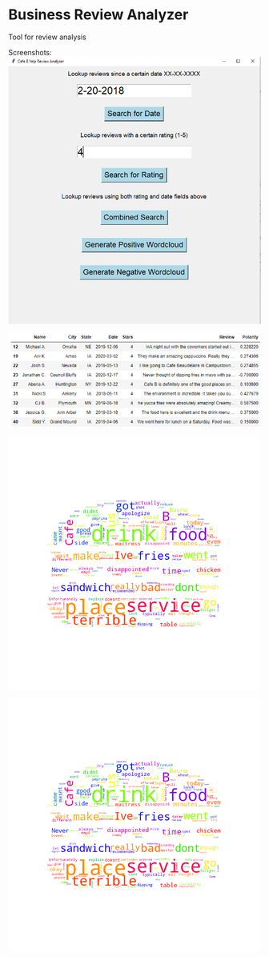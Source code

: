 # Business Review Analyzer

Tool for review analysis

Screenshots:
![alt text](https://github.com/EthanKinneer/Business-Review-Analyzer/blob/main/GUI.png?raw=true)

![alt text](https://github.com/EthanKinneer/Business-Review-Analyzer/blob/main/SearchResults.png?raw=true)

![alt text](https://github.com/EthanKinneer/Business-Review-Analyzer/blob/main/Negative%20Wordcloud.png?raw=true)

![alt text](https://github.com/EthanKinneer/Business-Review-Analyzer/blob/main/Negative%20Wordcloud.png?raw=true)
